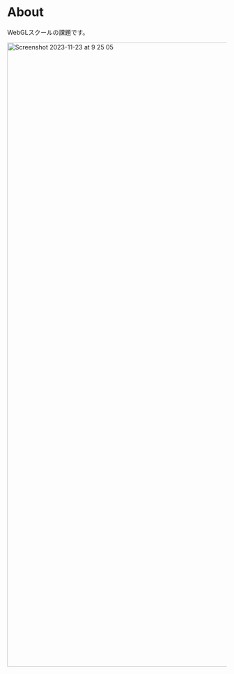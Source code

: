 # About
WebGLスクールの課題です。

<img width="1433" alt="Screenshot 2023-11-23 at 9 25 05" src="https://github.com/shu913/quaternion/assets/80469652/fa6214f3-11a3-406a-b04c-93cc0af04918">
